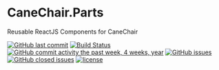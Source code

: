 # CaneChair.Parts
Reusable ReactJS Components for CaneChair

[![GitHub last commit](https://img.shields.io/github/last-commit/simon8029/canechair.parts.svg)]() [![Build Status](https://travis-ci.org/simon8029/canechair.parts.svg?branch=master)](https://travis-ci.org/simon8029/canechair.parts) [![GitHub commit activity the past week, 4 weeks, year](https://img.shields.io/github/commit-activity/4w/simon8029/canechair.parts.svg)]() [![GitHub issues](https://img.shields.io/github/issues/simon8029/canechair.parts.svg)]() [![GitHub closed issues](https://img.shields.io/github/issues-closed/simon8029/canechair.parts.svg?colorB=green)]() [![license](https://img.shields.io/github/license/simon8029/canechair.parts.svg)]() 